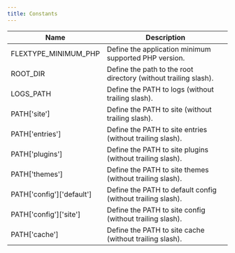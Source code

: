 ```yaml
---
title: Constants
---
```


| Name                          | Description                                                     |
|-------------------------------|-----------------------------------------------------------------|
| FLEXTYPE\_MINIMUM\_PHP        | Define the application minimum supported PHP version.           |
| ROOT\_DIR                     | Define the path to the root directory (without trailing slash). |
| LOGS\_PATH                    | Define the PATH to logs (without trailing slash).               |
| PATH\['site'\]                | Define the PATH to site (without trailing slash).               |
| PATH\['entries'\]             | Define the PATH to site entries (without trailing slash).       |
| PATH\['plugins'\]             | Define the PATH to site plugins (without trailing slash).       |
| PATH\['themes'\]              | Define the PATH to site themes (without trailing slash).        |
| PATH\['config'\]\['default'\] | Define the PATH to default config (without trailing slash).     |
| PATH\['config'\]\['site'\]    | Define the PATH to site config (without trailing slash).        |
| PATH\['cache'\]               | Define the PATH to site cache (without trailing slash).         |
